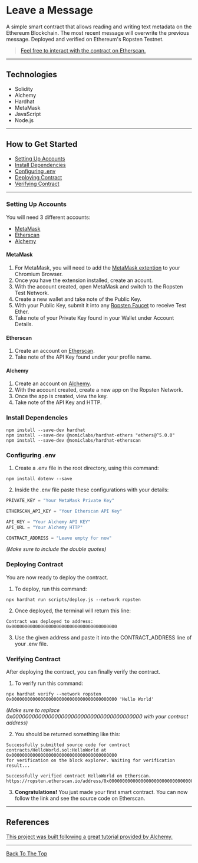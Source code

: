 # Leave a Message

A simple smart contract that allows reading and writing text metadata on the Ethereum Blockchain. The most recent message will overwrite the previous message. Deployed and verified on Ethereum's Ropsten Testnet.

> [Feel free to interact with the contract on Etherscan.](https://ropsten.etherscan.io/address/0x01dF58cCb7e14244f72D1024A93A236B40Ad3073#code)

---

## Technologies

- Solidity
- Alchemy
- Hardhat
- MetaMask
- JavaScript
- Node.js



---

## How to Get Started


- [Setting Up Accounts](#technologies)
- [Install Dependencies](#install-dependencies)
- [Configuring .env](#configuring-env)
- [Deploying Contract](#deploying-contract)
- [Verifying Contract](#verifying-contract)

---




### Setting Up Accounts
You will need 3 different accounts:
- [MetaMask](#metamask)
- [Etherscan](#etherscan)
- [Alchemy](#alchemy)
#### MetaMask
1. For MetaMask, you will need to add the [MetaMask extention](https://chrome.google.com/webstore/detail/metamask/nkbihfbeogaeaoehlefnkodbefgpgknn) to your Chromium Browser.
2. Once you have the extension installed, create an acount.
3. With the account created, open MetaMask and switch to the Ropsten Test Network.
4. Create a new wallet and take note of the Public Key.
5. With your Public Key, submit it into any [Ropsten Faucet](https://faucet.dimensions.network/) to receive Test Ether.
6. Take note of your Private Key found in your Wallet under Account Details.

#### Etherscan
1. Create an account on [Etherscan](https://etherscan.io/).
2. Take note of the API Key found under your profile name.
#### Alchemy
1. Create an account on [Alchemy](https://www.alchemy.com/).
2. With the account created, create a new app on the Ropsten Network.
3. Once the app is created, view the key.
4. Take note of the API Key and HTTP.

### Install Dependencies

```
npm install --save-dev hardhat
npm install --save-dev @nomiclabs/hardhat-ethers "ethers@^5.0.0"
npm install --save-dev @nomiclabs/hardhat-etherscan
```

### Configuring .env
1. Create a .env file in the root directory, using this command:
```
npm install dotenv --save
```
2. Inside the .env file paste these configurations with your details:
```javascript
PRIVATE_KEY = "Your MetaMask Private Key"

ETHERSCAN_API_KEY = "Your Etherscan API Key"

API_KEY = "Your Alchemy API KEY"
API_URL = "Your Alchemy HTTP"

CONTRACT_ADDRESS = "Leave empty for now"
```
*(Make sure to include the double quotes)*



### Deploying Contract
You are now ready to deploy the contract. 
1. To deploy, run this command:
```
npx hardhat run scripts/deploy.js --network ropsten
```
2. Once deployed, the terminal will return this line:
```
Contract was deployed to address:  
0x0000000000000000000000000000000000000000
```
3. Use the given address and paste it into the CONTRACT_ADDRESS line of your .env file.

### Verifying Contract
After deploying the contract, you can finally verify the contract.
1. To verify run this command:
```
npx hardhat verify --network ropsten 0x0000000000000000000000000000000000000000 'Hello World'
```
*(Make sure to replace 0x0000000000000000000000000000000000000000 with your contract address)*

2. You should be returned something like this:
```
Successfully submitted source code for contract
contracts/HelloWorld.sol:HelloWorld at 0x0000000000000000000000000000000000000000
for verification on the block explorer. Waiting for verification result...

Successfully verified contract HelloWorld on Etherscan.
https://ropsten.etherscan.io/address/0x0000000000000000000000000000000000000000#code
```
3. **Congratulations!** You just made your first smart contract. You can now follow the link and see the source code on Etherscan. 
---

## References

[This project was built following a great tutorial provided by Alchemy.](https://www.youtube.com/watch?v=g73EGNKatDw&list=PLMj8NvODurfGgDJG-qQWyKtqTxJyRGI0i)

---
[Back To The Top](#leave-a-message)
